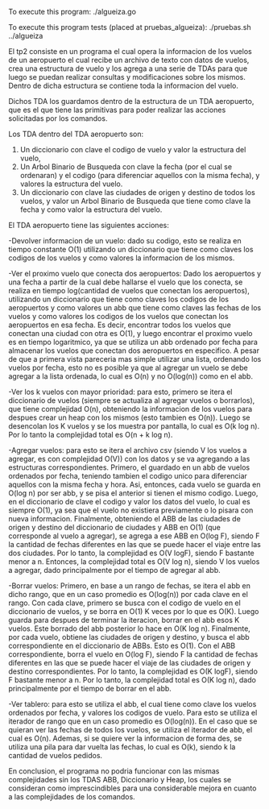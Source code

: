 To execute this program:  ./algueiza.go

To execute this program tests (placed at pruebas_algueiza): ./pruebas.sh ../algueiza  

El tp2 consiste en un programa el cual opera la informacion de los vuelos de un aeropuerto el cual recibe un archivo de texto con datos de vuelos, crea una estructura de vuelo y los agrega a una serie de TDAs para que luego se puedan realizar consultas y modificaciones sobre los mismos. Dentro de dicha estructura se contiene toda la informacion del vuelo.

Dichos TDA los guardamos dentro de la estructura de un TDA aeropuerto, que es el que tiene las primitivas para poder realizar las acciones solicitadas por los comandos.

Los TDA dentro del TDA aeropuerto son:
1. Un diccionario con clave el codigo de vuelo y valor la estructura del vuelo, 
2. Un Arbol Binario de Busqueda con clave la fecha (por el cual se ordenaran) y el codigo (para diferenciar aquellos con la misma fecha), y valores la estructura del vuelo.
3. Un diccionario con clave las ciudades de origen y destino de todos los vuelos, y valor un Arbol Binario de Busqueda que tiene como clave la fecha y como valor la estructura del vuelo.

El TDA aeropuerto tiene las siguientes acciones:

-Devolver informacion de un vuelo: dado su codigo, esto se realiza en tiempo constante O(1) utilizando un diccionario que tiene como claves los codigos de los vuelos y como valores la informacion de los mismos.

-Ver el proximo vuelo que conecta dos aeropuertos: Dado los aeropuertos y una fecha a partir de la cual debe hallarse el vuelo que los conecta, se realiza en tiempo log(cantidad de vuelos que conectan los aeropuertos), utilizando un diccionario que tiene como claves los codigos de los aeropuertos y como valores un abb que tiene como claves las fechas de los vuelos y como valores los codigos de los vuelos que conectan los aeropuertos en esa fecha. Es decir, encontrar todos los vuelos que conectan una ciudad con otra es O(1), y luego encontrar el proximo vuelo es en tiempo logaritmico, ya que se utiliza un abb ordenado por fecha para almacenar los vuelos que conectan dos aeropuertos en especifico. A pesar de que a primera vista pareceria mas simple utilizar una lista, ordenando los vuelos por fecha, esto no es posible ya que al agregar un vuelo se debe agregar a la lista ordenada, lo cual es O(n) y no O(log(n)) como en el abb.

-Ver los k vuelos con mayor prioridad: para esto, primero se itera el diccionario de vuelos (siempre se actualiza al agregar vuelos o borrarlos), que tiene complejidad O(n), obteniendo la informacion de los vuelos para despues crear un heap con los mismos (esto tambien es O(n)). Luego se desencolan los K vuelos y se los muestra por pantalla, lo cual es
O(k log n). Por lo tanto la complejidad total es O(n + k log n).

-Agregar vuelos: para esto se itera el archivo csv (siendo V los vuelos a agregar, es con complejidad O(V)) con los datos y se va agregando a las estructuras correspondientes. 
Primero, el guardado en un abb de vuelos ordenados por fecha, teniendo tambien el codigo unico para diferenciar aquellos con la misma fecha y hora. Asi, entonces, cada vuelo se guarda en O(log n) por ser abb, y se pisa el anterior si tienen el mismo codigo. 
Luego, en el diccionario de clave el codigo y valor los datos del vuelo, lo cual es siempre O(1), ya sea que el vuelo no existiera previamente o lo pisara con nueva informacion. 
Finalmente, obteniendo el ABB de las ciudades de origen y destino del diccionario de ciudades y ABB en O(1) (que corresponde al vuelo a agregar), se agrega a ese ABB en O(log F), siendo F la cantidad de fechas diferentes en las que se puede hacer el viaje entre las dos ciudades. Por lo tanto, la complejidad es O(V logF), siendo F bastante menor a n.
Entonces, la complejidad total es O(V log n), siendo V los vuelos a agregar, dado principalmente por el tiempo de agregar al abb.

-Borrar vuelos: Primero, en base a un rango de fechas, se itera el abb en dicho rango, que en un caso promedio es O(log(n)) por cada clave en el rango. 
Con cada clave, primero se busca con el codigo de vuelo en el diccionario de vuelos, y se borra en O(1) K veces por lo que es O(K).
Luego guarda para despues de terminar la iteracion, borrar en el abb esos K vuelos. Este borrado del abb posterior lo hace en O(K log n). 
Finalmente, por cada vuelo, obtiene las ciudades de origen y destino, y busca el abb correspondiente en el diccionario de ABBs. Esto es O(1). Con el ABB correspondiente, borra el vuelo en O(log F), siendo F la cantidad de fechas diferentes en las que se puede hacer el viaje de las ciudades de origen y destino correspondientes. Por lo tanto, la complejidad es O(K logF), siendo F bastante menor a n.
Por lo tanto, la complejidad total es O(K log n), dado principalmente por el tiempo de borrar en el abb.

-Ver tablero: para esto se utiliza el abb, el cual tiene como clave los vuelos ordenados por fecha, y valores los codigos de vuelo. Para esto se utiliza el iterador de rango que en un caso promedio es O(log(n)). En el caso que se quieran ver las fechas de todos los vuelos, se utiliza el iterador de abb, el cual es O(n). Ademas, si se quiere ver la informacion de forma des, se utiliza una pila para dar vuelta las fechas, lo cual es O(k), siendo k la cantidad de vuelos pedidos.

En conclusion, el programa no podria funcionar con las mismas complejidades sin los TDAS ABB, Diccionario y Heap, los cuales se consideran como imprescindibles para una considerable mejora en cuanto a las complejidades de los comandos. 